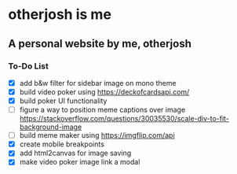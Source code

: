# otherjosh is me
## A personal website by me, otherjosh

### To-Do List
- [x] add b&w filter for sidebar image on mono theme
- [x] build video poker using https://deckofcardsapi.com/
- [x] build poker UI functionality
- [ ] figure a way to position meme captions over image https://stackoverflow.com/questions/30035530/scale-div-to-fit-background-image
- [ ] build meme maker using https://imgflip.com/api
- [x] create mobile breakpoints
- [x] add html2canvas for image saving
- [x] make video poker image link a modal